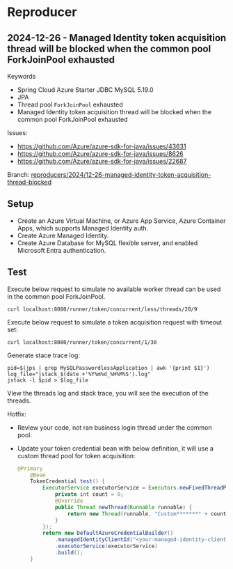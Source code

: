 # Reproducer

## 2024-12-26 - Managed Identity token acquisition thread will be blocked when the common pool ForkJoinPool exhausted

Keywords
- Spring Cloud Azure Starter JDBC MySQL 5.19.0
- JPA
- Thread pool `ForkJoinPool` exhausted
- Managed Identity token acquisition thread will be blocked when the common pool ForkJoinPool exhausted

Issues:
- https://github.com/Azure/azure-sdk-for-java/issues/43631
- https://github.com/Azure/azure-sdk-for-java/issues/8626
- https://github.com/Azure/azure-sdk-for-java/issues/22687

Branch: [reproducers/2024/12-26-managed-identity-token-acquisition-thread-blocked](https://github.com/moarychan/reproducers/tree/reproducers/2024/12-26-managed-identity-token-acquisition-thread-blocked)


## Setup

- Create an Azure Virtual Machine, or Azure App Service, Azure Container Apps, which supports Managed Identity auth.
- Create Azure Managed Identity.
- Create Azure Database for MySQL flexible server, and enabled Microsoft Entra authentication.

## Test

Execute below request to simulate no available worker thread can be used in the common pool ForkJoinPool.
```shell
curl localhost:8080/runner/token/concurrent/less/threads/20/9
```

Execute below request to simulate a token acquisition request with timeout set:
```shell
curl localhost:8080/runner/token/concurrent/1/30
```

Generate stace trace log:
```shell
pid=$(jps | grep MySQLPasswordlessApplication | awk '{print $1}')
log_file="jstack_$(date +'%Y%m%d_%H%M%S').log"
jstack -l $pid > $log_file
```

View the threads log and stack trace, you will see the execution of the threads.

Hotfix:
- Review your code, not ran business login thread under the common pool.
- Update your token credential bean with below definition, it will use a custom thread pool for token acquisition:

  ```java
  @Primary
      @Bean
      TokenCredential test() {
          ExecutorService executorService = Executors.newFixedThreadPool(10, new ThreadFactory() {
              private int count = 0;
              @Override
              public Thread newThread(Runnable runnable) {
                  return new Thread(runnable, "Custom*******" + count++);
              }
          });
          return new DefaultAzureCredentialBuilder()
              .managedIdentityClientId("<your-managed-identity-client-id>")
              .executorService(executorService)
              .build();
      }
  ```

